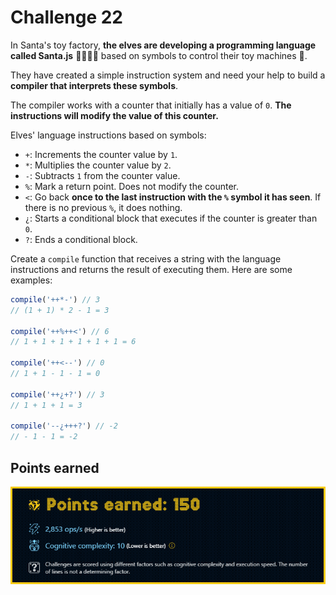 # Challenge 22

In Santa's toy factory, **the elves are developing a programming language called Santa.js** 👨‍💻👩‍💻 based on symbols to control their toy machines 🚂.

They have created a simple instruction system and need your help to build a **compiler that interprets these symbols**.

The compiler works with a counter that initially has a value of `0`. **The instructions will modify the value of this counter.**

Elves' language instructions based on symbols:

- `+`: Increments the counter value by `1`.
- `*`: Multiplies the counter value by `2`.
- `-`: Subtracts `1` from the counter value.
- `%`: Mark a return point. Does not modify the counter.
- `<`: Go back **once to the last instruction with the `%` symbol it has seen**. If there is no previous `%`, it does nothing.
- `¿`: Starts a conditional block that executes if the counter is greater than `0`.
- `?`: Ends a conditional block.

Create a `compile` function that receives a string with the language instructions and returns the result of executing them. Here are some examples:

```js
compile('++*-') // 3
// (1 + 1) * 2 - 1 = 3

compile('++%++<') // 6
// 1 + 1 + 1 + 1 + 1 + 1 = 6

compile('++<--') // 0
// 1 + 1 - 1 - 1 = 0

compile('++¿+?') // 3
// 1 + 1 + 1 = 3

compile('--¿+++?') // -2
// - 1 - 1 = -2
```

## Points earned

![150 points](../../.github/22-challenge-score.png)
